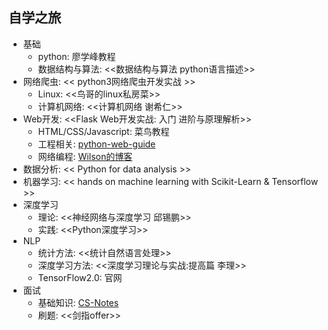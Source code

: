 ## 自学之旅
- 基础
    - python: 廖学峰教程
    - 数据结构与算法: <<数据结构与算法 python语言描述>>
- 网络爬虫: << python3网络爬虫开发实战 >>
    - Linux: <<鸟哥的linux私房菜>>
    - 计算机网络: <<计算机网络 谢希仁>>
- Web开发: <<Flask Web开发实战: 入门 进阶与原理解析>>
    - HTML/CSS/Javascript: 菜鸟教程
    - 工程相关: [python-web-guide](https://python-web-guide.readthedocs.io/zh/latest/)
    - 网络编程: [Wilson的博客](https://www.cnblogs.com/Keep-Ambition/p/8425991.html)
- 数据分析: << Python for data analysis >>
- 机器学习: << hands on machine learning with Scikit-Learn & Tensorflow >>
- 深度学习
    - 理论: <<神经网络与深度学习 邱锡鹏>>
    - 实践: <<Python深度学习>>
- NLP
    - 统计方法: <<统计自然语言处理>>
    - 深度学习方法: <<深度学习理论与实战:提高篇 李理>>
    - TensorFlow2.0: 官网
- 面试
    - 基础知识: [CS-Notes](https://github.com/CyC2018/CS-Notes)
    - 刷题: <<剑指offer>>